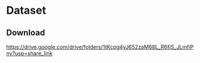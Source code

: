 # Dataset

## Download
https://drive.google.com/drive/folders/1tKcpg4yJ652zaM68L_R6fiS_JLmfiPny?usp=share_link